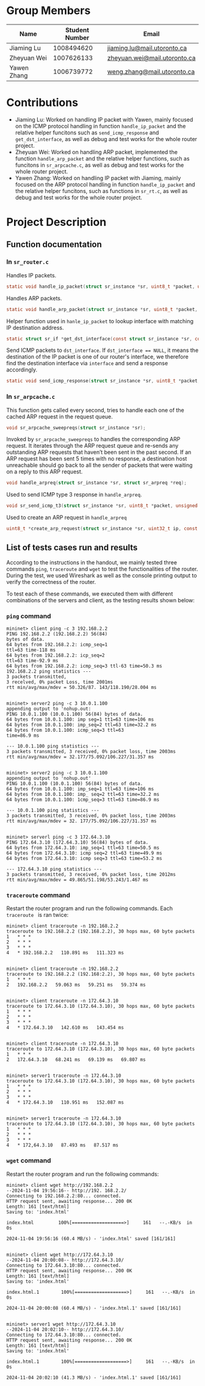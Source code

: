 # Group Members

| Name        | Student Number | Email                        |
|-------------|----------------|------------------------------|
| Jiaming Lu  | 1008494620     | jiaming.lu@mail.utoronto.ca  |
| Zheyuan Wei | 1007626133     | zheyuan.wei@mail.utoronto.ca |
| Yawen Zhang | 1006739772     | weng.zhang@mail.utoronto.ca  |

# Contributions
- Jiaming Lu: Worked on handling IP packet with Yawen, mainly focused on the ICMP protocol handling in function `handle_ip_packet` and the relative helper funcitons such as `send_icmp_response` and `get_dst_interface`, as well as debug and test works for the whole router project.
- Zheyuan Wei: Worked on handling ARP packet, implemented the function `handle_arp_packet` and the relative helper functions, such as funcitons in `sr_arpcache.c`,  as well as debug and test works for the whole router project.
- Yawen Zhang: Worked on handling IP packet with Jiaming, mainly focused on the ARP protocol handling in function `handle_ip_packet` and the relative helper funcitons, such as functions in `sr_rt.c`, as well as debug and test works for the whole router project.

# Project Description
## Function documentation 
### In `sr_router.c`
Handles IP packets.
```c
static void handle_ip_packet(struct sr_instance *sr, uint8_t *packet, unsigned int len, char *interface);
```

Handles ARP packets.
```c
static void handle_arp_packet(struct sr_instance *sr, uint8_t *packet, unsigned int len, char *interface);
```

Helper function used in `hanle_ip_packet` to lookup interface with matching IP destination address.
```c
static struct sr_if *get_dst_interface(const struct sr_instance *sr, const sr_ip_hdr_t *ip_hdr);
```

Send ICMP packets to `dst_interface`. If `dst_interface == NULL`, it means the destination of the IP packet is one of our router's interface, we therefore find the destination interface via `interface` and send a response accordingly.
```c
static void send_icmp_response(struct sr_instance *sr, uint8_t *packet, unsigned int len, char *interface, uint8_t type, uint8_t code, struct sr_if *dst_interface);
```

### In `sr_arpcache.c`
This function gets called every second, tries to handle each one of the cached ARP request in the request queue.
```c
void sr_arpcache_sweepreqs(struct sr_instance *sr);
```

Invoked by `sr_arpcache_sweepreqs` to handles the corresponding ARP request. It iterates through the ARP request queue and re-sends any outstanding ARP requests that haven’t been sent in the past second. If an ARP request has been sent 5 times with no response, a destination host unreachable should go back to all the sender of packets that were waiting on a reply to this ARP request.
```c
void handle_arpreq(struct sr_instance *sr, struct sr_arpreq *req);
```

Used to send ICMP type 3 response in `handle_arpreq`.
```c
void sr_send_icmp_t3(struct sr_instance *sr, uint8_t *packet, unsigned int len, const char *iface, uint8_t type, uint8_t code);
```

Used to create an ARP request in `handle_arpreq`
```c
uint8_t *create_arp_request(struct sr_instance *sr, uint32_t ip, const char *iface);
```

## List of tests cases run and results
According to the instructions in the handout, we mainly tested three commands `ping`, `traceroute` and `wget` to test the functionalities of the router. During the test, we used Wireshark as well as the console printing output to verify the correctness of the router.

To test each of these commands, we executed them with different combinations of the servers and client, as the testing results shown below:
### `ping` command
```
mininet> client ping -c 3 192.168.2.2
PING 192.168.2.2 (192.168.2.2) 56(84)
bytes of data.
64 bytes from 192.168.2.2: icmp_seq=1
ttl=63 time-118 ms
64 bytes from 192.168.2.2: icp_seq=2
ttl=63 time-92.9 ms
64 bytes from 192.168.2.2: icmp_seq=3 ttl-63 time=50.3 ms
192.168.2.2 ping statistics ---
3 packets transmitted,
3 recelved, 0% расket Loss, time 2001ms
rtt min/avg/max/mdev = 50.326/87. 143/118.190/28.004 ms


mininet> server2 ping -c 3 10.0.1.100
appending output to 'nohup.out:
PING 10.0.1.100 (10.0.1.100) 56(84) bytes of data.
64 bytes from 10.0.1.100: imp seg=1 tt1=63 time=106 ms
64 bytes from 10.0.1.100: imp_seq=2 ttl=63 time=32.2 ms
64 bytes from 10.0.1.100: icmp_seq=3 ttl=63
time=86.9 ms

--- 10.0.1.100 ping statistics ---
3 packets transmitted, 3 received, 0% packet loss, time 2003ms
rtt min/avg/max/mdev = 32.177/75.092/106.227/31.357 ms


mininet> server2 ping -c 3 10.0.1.100
appending output to 'nohup.out'
PING 10.0.1.100 (10.0.1.100) 56(84) bytes of data.
64 bytes from 10.0.1.100: imp_seq=1 ttl=63 time=106 ms
64 bytes from 10.0.1.100: imp_ seq=2 ttl=63 time=32.2 ms
64 bytes from 10.0.1.100: 1cmp_seq=3 ttl=63 time=86.9 ms

--- 10.0.1.100 ping statistics ---
3 packets transmitted, 3 received, 0% packet loss, time 2003ms
rtt min/avg/max/mdev = 32. 177/75.092/106.227/31.357 ms


mininet> serverl ping -c 3 172.64.3.10
PING 172.64.3.10 (172.64.3.10) 56(84) bytes of data.
64 bytes from 172.64.3.10: imp_seq=1 ttl=63 time=50.5 ms
64 bytes from 172.64.3.10: icmp seq=2 ttl=63 time=49.9 ms
64 bytes from 172.64.3.10: icmp seq=3 ttl=63 time=53.2 ms

--- 172.64.3.10 ping statistics ---
3 packets transmitted, 3 received, 0% packet loss, time 2012ms
rtt min/avg/max/mdev = 49.865/51.198/53.243/1.467 ms

```

### `traceroute` command
Restart the router program and run the following commands. Each  `traceroute ` is ran twice:
```
mininet> client traceroute -n 192.168.2.2
traceroute to 192.168.2.2 (192.168.2.2), 30 hops max, 60 byte packets
1   * * *
2   * * *
3   * * *
4   * 192.168.2.2   110.891 ms   111.323 ms 


mininet> client traceroute -n 192.168.2.2
traceroute to 192.168.2.2 (192.168:2.2), 30 hops max, 60 byte packets
1   * * *
2   192.168.2.2   59.063 ms   59.251 ms   59.374 ms


mininet> client traceroute -n 172.64.3.10
traceroute to 172.64.3.10 (172.64.3.10), 30 hops max, 60 byte packets
1   * * *
2   * * *
3   * * *
4   * 172.64.3.10   142.610 ms   143.454 ms


mininet> client traceroute -n 172.64.3.10
traceroute to 172.64.3.10 (172.64.3.10), 30 hops max, 60 byte packets
1   * * *
2   172.64.3.10   68.241 ms   69.139 ms   69.807 ms


mininet> server1 traceroute -n 172.64.3.10
traceroute to 172.64.3.10 (172.64.3.10), 30 hops max, 60 byte packets
1   * * *
2   * * *
3   * * *
4   * 172.64.3.10   110.951 ms   152.087 ms


mininet> server1 traceroute -n 172.64.3.10
traceroute to 172.64.3.10 (172.64.3.10), 30 hops max, 60 byte packets
1   * * *
2   * * *
3   * * *
4   * 172,64.3.10   87.493 ms   87.517 ms
```

### `wget` command
Restart the router program and run the following commands:
```
mininet> client wget http://192.168.2.2
--2024-11-04 19:56:16-- http://192. 168.2.2/ 
Connecting to 192.168.2.2:80... connected.
HTTP request sent, awaiting response... 200 0K
Length: 161 [text/html]
Saving to: 'index.html'

index.html         100%[===================>]     161   --.-KB/s  in 0s

2024-11-04 19:56:16 (60.4 MB/s) - 'index.html' saved [161/161]


mininet> client wget http://172.64.3.10
--2024-11-04 20:00:08-- http://172.64.3.10/ 
Connecting to 172.64.3.10:80... connected.
HTTP request sent, awaiting response... 200 0K
Length: 161 [text/html]
Saving to: 'index.html'

index.html.1        100%[===================>]     161   --.-KB/s  in 0s

2024-11-04 20:00:08 (60.4 MB/s) - 'index.html.1' saved [161/161]


mininet> server1 wget http://172.64.3.10
--2024-11-04 20:02:10-- http://172.64.3.10/ 
Connecting to 172.64.3.10:80... connected.
HTTP request sent, awaiting response... 200 0K
Length: 161 [text/html]
Saving to: 'index.html'

index.html.1        100%[===================>]     161   --.-KB/s  in 0s

2024-11-04 20:02:10 (41.3 MB/s) - 'index.html.1' saved [161/161]

```